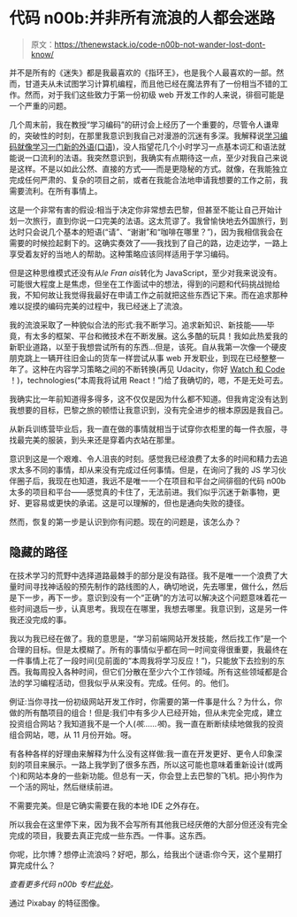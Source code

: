 # 代码 n00b:并非所有流浪的人都会迷路

> 原文：<https://thenewstack.io/code-n00b-not-wander-lost-dont-know/>

并不是所有的《迷失》都是我最喜欢的《指环王》，也是我个人最喜欢的一部。然而，甘道夫从未试图学习计算机编程，而且他已经在魔法界有了一份相当不错的工作。然而，对于我们这些致力于第一份初级 web 开发工作的人来说，徘徊可能是一个严重的问题。

几个周末前，我在教授“学习编码”的研讨会上经历了一个重要的，尽管令人谦卑的，突破性的时刻，在那里我意识到我自己对漫游的沉迷有多深。我解释说[学习编码就像学习一门新的外语(口语)](https://thenewstack.io/coden00b-we-are-all-groot/)，没人指望花几个小时学习一点基本词汇和语法就能说一口流利的法语。我突然意识到，我确实有点期待这一点，至少对我自己来说是这样。不是以如此公然、直接的方式——而是更隐秘的方式。就像，在我能独立完成任何严肃的、复杂的项目之前，或者在我能合法地申请我想要的工作之前，我需要流利。在所有事情上。

这是一个非常有害的假设:相当于决定你非常想去巴黎，但甚至不能让自己开始计划一次旅行，直到你说一口完美的法语。这太荒谬了。我曾愉快地去外国旅行，到达时只会说几个基本的短语(“请”、“谢谢”和“咖啡在哪里？”)，因为我相信我会在需要的时候捡起剩下的。这确实奏效了——我找到了自己的路，边走边学，一路上享受着友好的当地人的帮助。这种策略应该同样适用于学习编码。

但是这种思维模式还没有从*le Fran ais*转化为 JavaScript，至少对我来说没有。可能很大程度上是焦虑，但坐在工作面试中的想法，得到的问题和代码挑战抛给我，不知何故让我觉得我最好在申请工作之前就把这些东西记下来。而在追求那种难以捉摸的编码完美的过程中，我已经迷上了流浪。

我的流浪采取了一种貌似合法的形式:我不断学习。追求新知识、新技能——毕竟，有太多的框架、平台和微技术在不断发展。这么多酷的玩具！我如此热爱我的新职业道路，以至于我想尝试所有的东西…但是，该死。自从我第一次像一个硬皮朋克跳上一辆开往旧金山的货车一样尝试从事 web 开发职业，到现在已经整整一年了。这种在内容学习策略之间的不断转换(再见 Udacity，你好 [Watch 和 Code](https://watchandcode.com/) ！)，technologies(“本周我将试用 React！”)给了我确切的，嗯，不是无处可去。

我确实比一年前知道得多得多，这不仅仅是因为什么都不知道。但我肯定没有达到我想要的目标，巴黎之旅的顿悟让我意识到，没有完全进步的根本原因是我自己。

从新兵训练营毕业后，我一直在做的事情就相当于试穿你衣柜里的每一件衣服，寻找最完美的服装，到头来还是穿着内衣站在那里。

意识到这是一个艰难、令人沮丧的时刻。感觉我已经浪费了太多的时间和精力去追求太多不同的事情，却从来没有完成过任何事情。但是，在询问了我的 JS 学习伙伴圈子后，我现在也知道，我远不是唯一一个在项目和平台之间徘徊的代码 n00b 太多的项目和平台——感觉真的卡住了，无法前进。我们似乎沉迷于新事物，更好、更容易或更快的承诺。这是可以理解的，但也是通向失败的捷径。

然而，恢复的第一步是认识到你有问题。现在的问题是，该怎么办？

## 隐藏的路径

在技术学习的荒野中选择道路最棘手的部分是没有路径。我不是唯一一个浪费了大量时间寻找神话般的预先制作的路线图的人，确切地说，先去哪里，做什么，然后是下一步，再下一步。意识到没有一个“正确”的方法可以解决这个问题意味着花一些时间退后一步，认真思考。我现在在哪里，我想去哪里。我意识到，这是另一件我还没完成的事。

我以为我已经在做了。我的意思是，“学习前端网站开发技能，然后找工作”是一个合理的目标。但是太模糊了。所有的事情似乎都在同一时间变得很重要，我最终在一件事情上花了一段时间(见前面的“本周我将学习反应！”)，只能放下去捡别的东西。我每周投入各种时间，但它们分散在至少六个工作领域。所有这些领域都是合法的学习编程活动，但我似乎从来没有。完成。任何。的。他们。

例证:当你寻找一份初级网站开发工作时，你需要的第一件事是什么？为什么，你做的所有酷项目的组合！但是:我们中有多少人已经开始，但从未完全完成，建立投资组合网站？我知道我不是一个人(*咳……咳*)。我一直在断断续续地做我的投资组合网站，嗯，从 11 月份开始。呀。

有各种各样的好理由来解释为什么没有这样做:我一直在开发更好、更令人印象深刻的项目来展示。一路上我学到了很多东西，所以这可能也意味着重新设计(或两个)和网站本身的一些新功能。但总有一天，你会登上去巴黎的飞机。把小狗作为一个活的网址，然后继续前进。

不需要完美。但是它确实需要在我的本地 IDE 之外存在。

所以我会在这里停下来，因为我不会写所有其他我已经厌倦的大部分但还没有完全完成的项目，我要去真正完成一些东西。一件事。这东西。

你呢，比尔博？想停止流浪吗？好吧，那么，给我出个谜语:你今天，这个星期打算完成什么？

*查看更多代码 n00b 专栏[此处](/tag/code-n00b/)。*

通过 Pixabay 的特征图像。

<svg xmlns:xlink="http://www.w3.org/1999/xlink" viewBox="0 0 68 31" version="1.1"><title>Group</title> <desc>Created with Sketch.</desc></svg>
